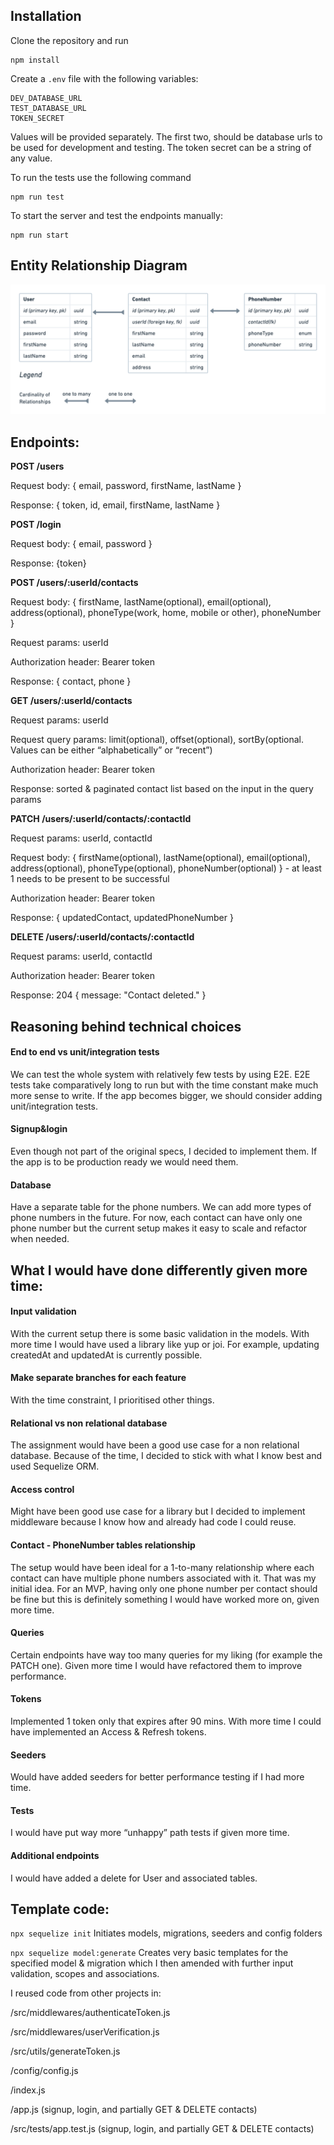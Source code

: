 ## Installation

Clone the repository and run

```
npm install
```

Create a `.env` file with the following variables:

```
DEV_DATABASE_URL
TEST_DATABASE_URL
TOKEN_SECRET
```

Values will be provided separately. The first two, should be database urls to be used for development and testing. The token secret can be a string of any value.

To run the tests use the following command

```
npm run test
```

To start the server and test the endpoints manually:

```
npm run start
```

## Entity Relationship Diagram

![ERD](./src/images/relationships.png)

## Endpoints:

**POST /users**

Request body: { email, password, firstName, lastName }

Response: { token, id, email, firstName, lastName }

**POST /login**

Request body: { email, password }

Response: {token}

**POST /users/:userId/contacts**

Request body: { firstName, lastName(optional), email(optional), address(optional), phoneType(work, home, mobile or other), phoneNumber }

Request params: userId

Authorization header: Bearer token

Response: { contact, phone }

**GET /users/:userId/contacts**

Request params: userId

Request query params: limit(optional), offset(optional), sortBy(optional. Values can be either “alphabetically” or “recent”)

Authorization header: Bearer token

Response: sorted & paginated contact list based on the input in the query params

**PATCH /users/:userId/contacts/:contactId**

Request params: userId, contactId

Request body: { firstName(optional), lastName(optional), email(optional), address(optional), phoneType(optional), phoneNumber(optional) } - at least 1 needs to be present to be successful

Authorization header: Bearer token

Response: { updatedContact, updatedPhoneNumber }

**DELETE /users/:userId/contacts/:contactId**

Request params: userId, contactId

Authorization header: Bearer token

Response: 204 { message: "Contact deleted." }

## Reasoning behind technical choices

#### **End to end vs unit/integration tests**

We can test the whole system with relatively few tests by using E2E. E2E tests take comparatively long to run but with the time constant make much more sense to write. If the app becomes bigger, we should consider adding unit/integration tests.

#### **Signup&login**

Even though not part of the original specs, I decided to implement them. If the app is to be production ready we would need them.

#### **Database**

Have a separate table for the phone numbers. We can add more types of phone numbers in the future. For now, each contact can have only one phone number but the current setup makes it easy to scale and refactor when needed.

## What I would have done differently given more time:

#### **Input validation**

With the current setup there is some basic validation in the models. With more time I would have used a library like yup or joi. For example, updating createdAt and updatedAt is currently possible.

#### **Make separate branches for each feature**

With the time constraint, I prioritised other things.

#### **Relational vs non relational database**

The assignment would have been a good use case for a non relational database. Because of the time, I decided to stick with what I know best and used Sequelize ORM.

#### **Access control**

Might have been good use case for a library but I decided to implement middleware because I know how and already had code I could reuse.

#### **Contact - PhoneNumber tables relationship**

The setup would have been ideal for a 1-to-many relationship where each contact can have multiple phone numbers associated with it. That was my initial idea. For an MVP, having only one phone number per contact should be fine but this is definitely something I would have worked more on, given more time.

#### **Queries**

Certain endpoints have way too many queries for my liking (for example the PATCH one). Given more time I would have refactored them to improve performance.

#### **Tokens**

Implemented 1 token only that expires after 90 mins. With more time I could have implemented an Access & Refresh tokens.

#### **Seeders**

Would have added seeders for better performance testing if I had more time.

#### **Tests**

I would have put way more “unhappy” path tests if given more time.

#### **Additional endpoints**

I would have added a delete for User and associated tables.

## Template code:

`npx sequelize init` Initiates models, migrations, seeders and config folders

`npx sequelize model:generate`
Creates very basic templates for the specified model & migration which I then amended with further input validation, scopes and associations.

I reused code from other projects in:

/src/middlewares/authenticateToken.js

/src/middlewares/userVerification.js

/src/utils/generateToken.js

/config/config.js

/index.js

/app.js (signup, login, and partially GET & DELETE contacts)

/src/tests/app.test.js (signup, login, and partially GET & DELETE contacts)
